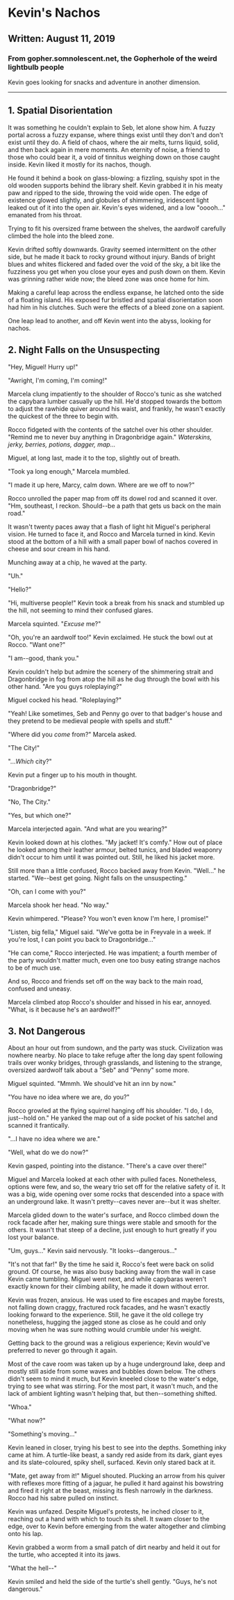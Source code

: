 # Kevin's Nachos
## Written: August 11, 2019
### From gopher.somnolescent.net, the Gopherhole of the weird lightbulb people
Kevin goes looking for snacks and adventure in another dimension.

---

## 1. Spatial Disorientation
It was something he couldn't explain to Seb, let alone show him. A fuzzy
portal across a fuzzy expanse, where things exist until they don't and don't
exist until they do. A field of chaos, where the air melts, turns liquid,
solid, and then back again in mere moments. An eternity of noise, a friend to
those who could bear it, a void of tinnitus weighing down on those caught
inside. Kevin liked it mostly for its nachos, though.

He found it behind a book on glass-blowing: a fizzling, squishy spot in the
old wooden supports behind the library shelf. Kevin grabbed it in his meaty
paw and ripped to the side, throwing the void wide open. The edge of
existence glowed slightly, and globules of shimmering, iridescent light
leaked out of it into the open air. Kevin's eyes widened, and a low
"ooooh..." emanated from his throat.

Trying to fit his oversized frame between the shelves, the aardwolf carefully
climbed the hole into the bleed zone.

Kevin drifted softly downwards. Gravity seemed intermittent on the other
side, but he made it back to rocky ground without injury. Bands of bright
blues and whites flickered and faded over the void of the sky, a bit like
the fuzziness you get when you close your eyes and push down on them. Kevin
was grinning rather wide now; the bleed zone was once home for him.

Making a careful leap across the endless expanse, he latched onto the side
of a floating island. His exposed fur bristled and spatial disorientation
soon had him in his clutches. Such were the effects of a bleed zone on a
sapient.

One leap lead to another, and off Kevin went into the abyss, looking for
nachos.

## 2. Night Falls on the Unsuspecting
"Hey, Miguel! Hurry up!"

"Awright, I'm coming, I'm coming!"

Marcela clung impatiently to the shoulder of Rocco's tunic as she watched the
capybara lumber casually up the hill. He'd stopped towards the bottom to
adjust the rawhide quiver around his waist, and frankly, he wasn't exactly
the quickest of the three to begin with.

Rocco fidgeted with the contents of the satchel over his other shoulder.
"Remind me to never buy anything in Dragonbridge again." *Waterskins, jerky,
berries, potions, dagger, map...*

Miguel, at long last, made it to the top, slightly out of breath.

"Took ya long enough," Marcela mumbled.

"I made it up here, Marcy, calm down. Where are we off to now?"

Rocco unrolled the paper map from off its dowel rod and scanned it over.
"Hm, southeast, I reckon. Should--be a path that gets us back on the main
road."

It wasn't twenty paces away that a flash of light hit Miguel's peripheral
vision. He turned to face it, and Rocco and Marcela turned in kind. Kevin
stood at the bottom of a hill with a small paper bowl of nachos covered in
cheese and sour cream in his hand.

Munching away at a chip, he waved at the party.

"Uh."

"Hello?"

"Hi, multiverse people!" Kevin took a break from his snack and stumbled up
the hill, not seeming to mind their confused glares.

Marcela squinted. "*Excuse* me?"

"Oh, you're an aardwolf too!" Kevin exclaimed. He stuck the bowl out at
Rocco. "Want one?"

"I am--good, thank you."

Kevin couldn't help but admire the scenery of the shimmering strait and
Dragonbridge in fog from atop the hill as he dug through the bowl with his
other hand. "Are you guys roleplaying?"

Miguel cocked his head. "Roleplaying?"

"Yeah! Like sometimes, Seb and Penny go over to that badger's house and they
pretend to be medieval people with spells and stuff."

"Where did you *come* from?" Marcela asked.

"The City!"

"...*Which* city?"

Kevin put a finger up to his mouth in thought.

"Dragonbridge?"

"No, The City."

"Yes, but which one?"

Marcela interjected again. "And what are you wearing?"

Kevin looked down at his clothes. "My jacket! It's comfy." How out of
place he looked among their leather armour, belted tunics, and bladed
weaponry didn't occur to him until it was pointed out. Still, he liked his
jacket more.

Still more than a little confused, Rocco backed away from Kevin. "Well..."
he started. "We--best get going. Night falls on the unsuspecting."

"Oh, can I come with you?"

Marcela shook her head. "No way."

Kevin whimpered. "Please? You won't even know I'm here, I promise!"

"Listen, big fella," Miguel said. "We've gotta be in Freyvale in a week.
If you're lost, I can point you back to Dragonbridge..."

"He can come," Rocco interjected. He was impatient; a fourth member of the
party wouldn't matter much, even one too busy eating strange nachos to be
of much use.

And so, Rocco and friends set off on the way back to the main road,
confused and uneasy.

Marcela climbed atop Rocco's shoulder and hissed in his ear, annoyed.
"What, is it because he's an aardwolf?"

## 3. Not Dangerous
About an hour out from sundown, and the party was stuck. Civilization was
nowhere nearby. No place to take refuge after the long day spent following
trails over wonky bridges, through grasslands, and listening to the strange,
oversized aardwolf talk about a "Seb" and "Penny" some more.

Miguel squinted. "Mmmh. We should've hit an inn by now."

"You have no idea where we are, do you?"

Rocco growled at the flying squirrel hanging off his shoulder. "I do, I do,
just--hold on." He yanked the map out of a side pocket of his satchel and
scanned it frantically.

"...I have no idea where we are."

"Well, what do we do now?"

Kevin gasped, pointing into the distance. "There's a cave over there!"

Miguel and Marcela looked at each other with pulled faces. Nonetheless,
options were few, and so, the weary trio set off for the relative safety of
it. It was a big, wide opening over some rocks that descended into a
space with an underground lake. It wasn't pretty--caves never are--but it
was shelter.

Marcela glided down to the water's surface, and Rocco climbed down the rock
facade after her, making sure things were stable and smooth for the others.
It wasn't that steep of a decline, just enough to hurt greatly if you lost
your balance.

"Um, guys..." Kevin said nervously. "It looks--dangerous..."

"It's not that far!" By the time he said it, Rocco's feet were back on solid
ground. Of course, he was also busy backing away from the wall in case Kevin
came tumbling. Miguel went next, and while capybaras weren't exactly known
for their climbing ability, he made it down without error.

Kevin was frozen, anxious. He was used to fire escapes and maybe forests, not
falling down craggy, fractured rock facades, and he wasn't exactly looking
forward to the experience. Still, he gave it the old college try nonetheless,
hugging the jagged stone as close as he could and only moving when he was
sure nothing would crumble under his weight.

Getting back to the ground was a religious experience; Kevin would've
preferred to never go through it again.

Most of the cave room was taken up by a huge underground lake, deep and
mostly still aside from some waves and bubbles down below. The others didn't
seem to mind it much, but Kevin kneeled close to the water's edge, trying
to see what was stirring. For the most part, it wasn't much, and the lack of
ambient lighting wasn't helping that, but then--something shifted.

"Whoa."

"What now?"

"Something's moving..."

Kevin leaned in closer, trying his best to see into the depths. Something
inky came at him. A turtle-like beast, a sandy red aside from its dark, giant
eyes and its slate-coloured, spiky shell, surfaced. Kevin only stared back
at it.

"Mate, get away from it!" Miguel shouted. Plucking an arrow from his quiver
with reflexes more fitting of a jaguar, he pulled it hard against his
bowstring and fired it right at the beast, missing its flesh narrowly in the
darkness. Rocco had his sabre pulled on instinct.

Kevin was unfazed. Despite Miguel's protests, he inched closer to it,
reaching out a hand with which to touch its shell. It swam closer to the
edge, over to Kevin before emerging from the water altogether and climbing
onto his lap.

Kevin grabbed a worm from a small patch of dirt nearby and held it out for
the turtle, who accepted it into its jaws.

"What the hell--"

Kevin smiled and held the side of the turtle's shell gently. "Guys, he's not
dangerous."